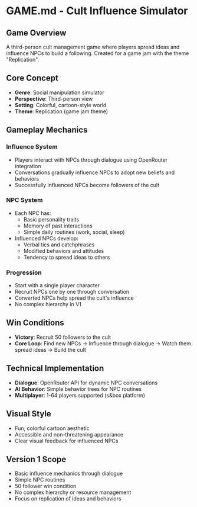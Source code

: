 # GAME.md - Cult Influence Simulator

## Game Overview

A third-person cult management game where players spread ideas and influence NPCs to build a following. Created for a game jam with the theme "Replication".

## Core Concept

- **Genre**: Social manipulation simulator
- **Perspective**: Third-person view
- **Setting**: Colorful, cartoon-style world
- **Theme**: Replication (game jam theme)

## Gameplay Mechanics

### Influence System
- Players interact with NPCs through dialogue using OpenRouter integration
- Conversations gradually influence NPCs to adopt new beliefs and behaviors
- Successfully influenced NPCs become followers of the cult

### NPC System
- Each NPC has:
  - Basic personality traits
  - Memory of past interactions
  - Simple daily routines (work, social, sleep)
- Influenced NPCs develop:
  - Verbal tics and catchphrases
  - Modified behaviors and attitudes
  - Tendency to spread ideas to others

### Progression
- Start with a single player character
- Recruit NPCs one by one through conversation
- Converted NPCs help spread the cult's influence
- No complex hierarchy in V1

## Win Conditions
- **Victory**: Recruit 50 followers to the cult
- **Core Loop**: Find new NPCs → Influence through dialogue → Watch them spread ideas → Build the cult

## Technical Implementation
- **Dialogue**: OpenRouter API for dynamic NPC conversations
- **AI Behavior**: Simple behavior trees for NPC routines
- **Multiplayer**: 1-64 players supported (s&box platform)

## Visual Style
- Fun, colorful cartoon aesthetic
- Accessible and non-threatening appearance
- Clear visual feedback for influenced NPCs

## Version 1 Scope
- Basic influence mechanics through dialogue
- Simple NPC routines
- 50 follower win condition
- No complex hierarchy or resource management
- Focus on replication of ideas and behaviors